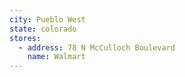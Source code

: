 ```yaml
---
city: Pueblo West
state: colorado
stores:
  - address: 78 N McCulloch Boulevard
    name: Walmart
---
```

